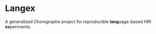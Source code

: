 # Langex

A generalized Choregraphe project for reproducible **lang**uage-based HRI **ex**periments.
